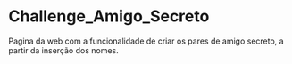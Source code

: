 # Challenge_Amigo_Secreto
Pagina da web com a funcionalidade de criar os pares de amigo secreto, a partir da inserção dos nomes.
